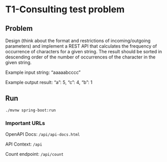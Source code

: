 # T1-Consulting test problem

## Problem

Design (think about the format and restrictions of incoming/outgoing parameters) and implement a REST API that calculates the frequency of occurrence of characters for a given string. The result should be sorted in descending order of the number of occurrences of the character in the given string.

Example input string: “aaaaabcccc”

Example output result: “a”: 5, “c”: 4, “b”: 1

## Run

`./mvnw spring-boot:run`

### Important URLs

OpenAPI Docs: `/api/api-docs.html`

API Context: `/api`

Count endpoint: `/api/count`